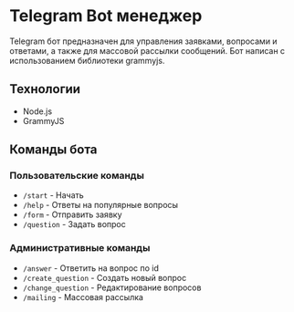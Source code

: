 # Telegram Bot менеджер

Telegram бот предназначен для управления заявками, вопросами и ответами, а также для массовой рассылки сообщений. Бот написан с использованием библиотеки grammyjs.

## Технологии

  - Node.js
  - GrammyJS

## Команды бота

### Пользовательские команды

- `/start` - Начать
- `/help` - Ответы на популярные вопросы
- `/form` - Отправить заявку
- `/question` - Задать вопрос

### Административные команды

- `/answer` - Ответить на вопрос по id
- `/create_question` - Создать новый вопрос
- `/change_question` - Редактирование вопросов
- `/mailing` - Массовая рассылка

